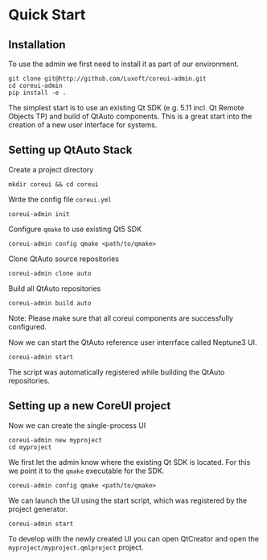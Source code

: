 # Quick Start


## Installation


To use the admin we first need to install it as part of our environment.

    git clone git@http://github.com/Luxoft/coreui-admin.git
    cd coreui-admin
    pip install -e .

The simplest start is to use an existing Qt SDK (e.g. 5.11 incl. Qt Remote Objects TP) and build of QtAuto components. This is a great start into the creation of a new user interface for systems.


## Setting up QtAuto Stack

Create a project directory

    mkdir coreui && cd coreui

Write the config file `coreui.yml`

    coreui-admin init

Configure `qmake` to use existing Qt5 SDK

    coreui-admin config qmake <path/to/qmake>

Clone QtAuto source repositories

    coreui-admin clone auto

Build all QtAuto repositories

    coreui-admin build auto

Note: Please make sure that all coreui components are successfully configured.

Now we can start the QtAuto reference user interrface called Neptune3 UI.

    coreui-admin start

The script was automatically registered while building the QtAuto repositories.


## Setting up a new CoreUI project

Now we can create the single-process UI

    coreui-admin new myproject
    cd myproject


We first let the admin know where the existing Qt SDK is located. For this we point it to the `qmake` executable for the SDK.

    coreui-admin config qmake <path/to/qmake>

We can launch the UI using the start script, which was registered by the project generator.

    coreui-admin start

To develop with the newly created UI you can open QtCreator and open the `myproject/myproject.qmlproject` project.



